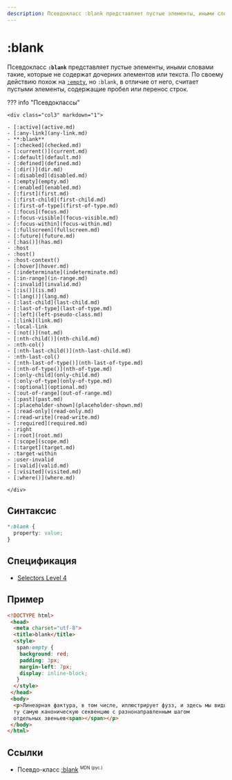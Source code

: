 ```yaml
---
description: Псевдокласс :blank представляет пустые элементы, иными словами такие, которые не содержат дочерних элементов или текста
---
```


# :blank

Псевдокласс **`:blank`** представляет пустые элементы, иными словами такие, которые не содержат дочерних элементов или текста. По своему действию похож на [`:empty`](empty.md), но `:blank`, в отличие от него, считает пустыми элементы, содержащие пробел или перенос строк.

??? info "Псевдоклассы"

    <div class="col3" markdown="1">

    - [:active](active.md)
    - [:any-link](any-link.md)
    - **:blank**
    - [:checked](checked.md)
    - [:current()](current.md)
    - [:default](default.md)
    - [:defined](defined.md)
    - [:dir()](dir.md)
    - [:disabled](disabled.md)
    - [:empty](empty.md)
    - [:enabled](enabled.md)
    - [:first](first.md)
    - [:first-child](first-child.md)
    - [:first-of-type](first-of-type.md)
    - [:focus](focus.md)
    - [:focus-visible](focus-visible.md)
    - [:focus-within](focus-within.md)
    - [:fullscreen](fullscreen.md)
    - [:future](future.md)
    - [:has()](has.md)
    - :host
    - :host()
    - :host-context()
    - [:hover](hover.md)
    - [:indeterminate](indeterminate.md)
    - [:in-range](in-range.md)
    - [:invalid](invalid.md)
    - [:is()](is.md)
    - [:lang()](lang.md)
    - [:last-child](last-child.md)
    - [:last-of-type](last-of-type.md)
    - [:left](left-pseudo-class.md)
    - [:link](link.md)
    - :local-link
    - [:not()](not.md)
    - [:nth-child()](nth-child.md)
    - :nth-col()
    - [:nth-last-child()](nth-last-child.md)
    - :nth-last-col()
    - [:nth-last-of-type()](nth-last-of-type.md)
    - [:nth-of-type()](nth-of-type.md)
    - [:only-child](only-child.md)
    - [:only-of-type](only-of-type.md)
    - [:optional](optional.md)
    - [:out-of-range](out-of-range.md)
    - [:past](past.md)
    - [:placeholder-shown](placeholder-shown.md)
    - [:read-only](read-only.md)
    - [:read-write](read-write.md)
    - [:required](required.md)
    - :right
    - [:root](root.md)
    - [:scope](scope.md)
    - [:target](target.md)
    - :target-within
    - :user-invalid
    - [:valid](valid.md)
    - [:visited](visited.md)
    - [:where()](where.md)

    </div>

## Синтаксис

```css
*:blank {
  property: value;
}
```

## Спецификация

- [Selectors Level 4](https://drafts.csswg.org/selectors-4/#blank-pseudo)

## Пример

```html
<!DOCTYPE html>
 <head>
  <meta charset="utf-8">
  <title>blank</title>
  <style>
   span:empty {
    background: red;
    padding: 3px;
    margin-left: 7px;
    display: inline-block;
   }
  </style>
 </head>
 <body>
  <p>Линеарная фактура, в том числе, иллюстрирует фузз, и здесь мы видим
  ту самую каноническую секвенцию с разнонаправленным шагом
  отдельных звеньев<span></span></p>
 </body>
</html>
```

## Ссылки

- Псевдо-класс [:blank](https://developer.mozilla.org/en-US/docs/Web/CSS/:blank) <sup><small>MDN (рус.)</small></sup>
